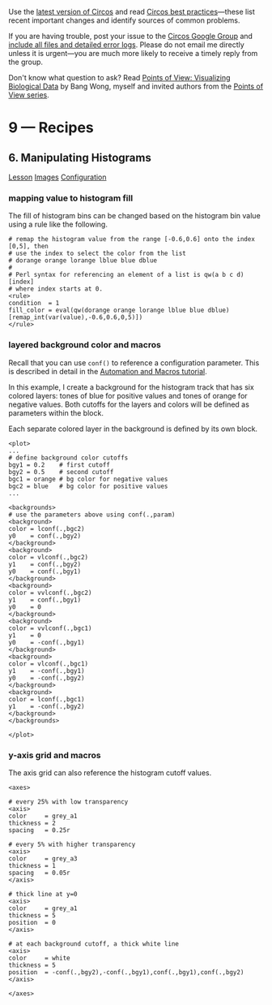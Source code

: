 Use the [latest version of Circos](/software/download/circos/) and read
[Circos best
practices](/documentation/tutorials/reference/best_practices/)—these list
recent important changes and identify sources of common problems.

If you are having trouble, post your issue to the [Circos Google
Group](https://groups.google.com/group/circos-data-visualization) and [include
all files and detailed error logs](/support/support/). Please do not email me
directly unless it is urgent—you are much more likely to receive a timely
reply from the group.

Don't know what question to ask? Read [Points of View: Visualizing Biological
Data](https://www.nature.com/nmeth/journal/v9/n12/full/nmeth.2258.html) by
Bang Wong, myself and invited authors from the [Points of View
series](https://mk.bcgsc.ca/pointsofview).

# 9 — Recipes

## 6\. Manipulating Histograms

[Lesson](/documentation/tutorials/recipes/complex_histograms/lesson)
[Images](/documentation/tutorials/recipes/complex_histograms/images)
[Configuration](/documentation/tutorials/recipes/complex_histograms/configuration)

### mapping value to histogram fill

The fill of histogram bins can be changed based on the histogram bin value
using a rule like the following.

    
    
    # remap the histogram value from the range [-0.6,0.6] onto the index [0,5], then
    # use the index to select the color from the list
    # dorange orange lorange lblue blue dblue
    # 
    # Perl syntax for referencing an element of a list is qw(a b c d)[index]
    # where index starts at 0.
    <rule>
    condition  = 1
    fill_color = eval(qw(dorange orange lorange lblue blue dblue)[remap_int(var(value),-0.6,0.6,0,5)])
    </rule>
    

### layered background color and macros

Recall that you can use `conf()` to reference a configuration parameter. This
is described in detail in the [Automation and Macros
tutorial](//documentation/tutorials/quick_start/automation_and_macros).

In this example, I create a background for the histogram track that has six
colored layers: tones of blue for positive values and tones of orange for
negative values. Both cutoffs for the layers and colors will be defined as
parameters within the <plot> block.

Each separate colored layer in the background is defined by its own
<background> block.

    
    
    <plot>
    ...
    # define background color cutoffs
    bgy1 = 0.2    # first cutoff
    bgy2 = 0.5    # second cutoff
    bgc1 = orange # bg color for negative values
    bgc2 = blue   # bg color for positive values
    ...
    
    <backgrounds>
    # use the parameters above using conf(.,param)
    <background>
    color = lconf(.,bgc2)
    y0    = conf(.,bgy2)
    </background>
    <background>
    color = vlconf(.,bgc2)
    y1    = conf(.,bgy2)
    y0    = conf(.,bgy1)
    </background>
    <background>
    color = vvlconf(.,bgc2)
    y1    = conf(.,bgy1)
    y0    = 0
    </background>
    <background>
    color = vvlconf(.,bgc1)
    y1    = 0
    y0    = -conf(.,bgy1)
    </background>
    <background>
    color = vlconf(.,bgc1)
    y1    = -conf(.,bgy1)
    y0    = -conf(.,bgy2)
    </background>
    <background>
    color = lconf(.,bgc1)
    y1    = -conf(.,bgy2)
    </background>
    </backgrounds>
    
    </plot>
    

### y-axis grid and macros

The axis grid can also reference the histogram cutoff values.

    
    
    <axes>
    
    # every 25% with low transparency
    <axis>
    color     = grey_a1
    thickness = 2
    spacing   = 0.25r
    
    # every 5% with higher transparency
    <axis>
    color     = grey_a3
    thickness = 1
    spacing   = 0.05r
    </axis>
    
    # thick line at y=0
    <axis>
    color     = grey_a1
    thickness = 5
    position  = 0
    </axis>
    
    # at each background cutoff, a thick white line
    <axis>
    color     = white
    thickness = 5
    position  = -conf(.,bgy2),-conf(.,bgy1),conf(.,bgy1),conf(.,bgy2)
    </axis>
    
    </axes>
    


